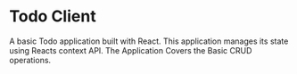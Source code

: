 # Todo Client

A basic Todo application built with React. This application manages its state using Reacts context API. The Application Covers the Basic CRUD operations.

